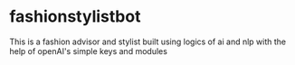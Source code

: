 # fashionstylistbot
This is a fashion advisor and stylist built using logics of ai and nlp with the help of openAI's simple keys and modules 
